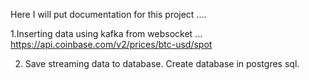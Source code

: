 Here I will put documentation for this project ....

1.Inserting data using kafka from websocket ...
https://api.coinbase.com/v2/prices/btc-usd/spot

2. Save streaming data to database.
Create database in postgres sql.